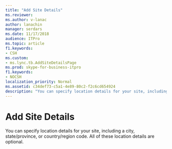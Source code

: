 ```yaml
---
title: "Add Site Details"
ms.reviewer: 
ms.author: v-lanac
author: lanachin
manager: serdars
ms.date: 11/17/2018
audience: ITPro
ms.topic: article
f1.keywords:
- CSH
ms.custom:
- ms.lync.tb.AddSiteDetailsPage
ms.prod: skype-for-business-itpro
f1.keywords:
- NOCSH
localization_priority: Normal
ms.assetid: c34def73-c5a1-4e89-80c2-f2c6cd654924
description: "You can specify location details for your site, including a city, state/province, or country/region code. All of these location details are optional."
---
```


# Add Site Details
 
You can specify location details for your site, including a city, state/province, or country/region code. All of these location details are optional.
  

